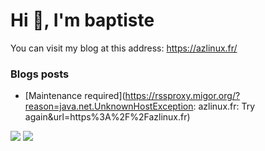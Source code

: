 # Hi 👋, I'm baptiste

You can visit my blog at this address: https://azlinux.fr/

### Blogs posts
<!-- BLOG-POST-LIST:START -->
- [Maintenance required](https://rssproxy.migor.org/?reason=java.net.UnknownHostException: azlinux.fr: Try again&url=https%3A%2F%2Fazlinux.fr)
<!-- BLOG-POST-LIST:END -->

![](https://github-readme-stats.vercel.app/api/top-langs/?username=baptiste313&layout=compact&hide=css,scss,html,javascript&theme=dracula)
![](https://github-readme-stats.vercel.app/api/?username=baptiste313&layout=compact&hide=css,scss,html,javascript&theme=dracula)
